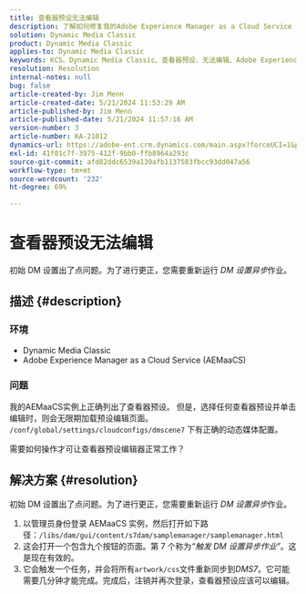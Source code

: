 ```yaml
---
title: 查看器预设无法编辑
description: 了解如何修复我的Adobe Experience Manager as a Cloud Service (AEMaaCS)实例上正确列出了查看器预设的Dynamic Media Classic问题。
solution: Dynamic Media Classic
product: Dynamic Media Classic
applies-to: Dynamic Media Classic
keywords: KCS、Dynamic Media Classic、查看器预设、无法编辑、Adobe Experience Manager as a Cloud Service、AEMaaCS、疑难解答
resolution: Resolution
internal-notes: null
bug: false
article-created-by: Jim Menn
article-created-date: 5/21/2024 11:53:29 AM
article-published-by: Jim Menn
article-published-date: 5/21/2024 11:57:16 AM
version-number: 3
article-number: KA-21012
dynamics-url: https://adobe-ent.crm.dynamics.com/main.aspx?forceUCI=1&pagetype=entityrecord&etn=knowledgearticle&id=66aa34b9-6817-ef11-9f8a-6045bd006268
exl-id: 41f01c7f-3975-412f-9bb0-ffb8964a293c
source-git-commit: afd82ddc6539a130afb1137583fbcc93dd047a56
workflow-type: tm+mt
source-wordcount: '232'
ht-degree: 69%

---
```


# 查看器预设无法编辑


初始 DM 设置出了点问题。为了进行更正，您需要重新运行 *DM 设置异步*作业。


## 描述 {#description}


### <b>环境</b>

- Dynamic Media Classic
- Adobe Experience Manager as a Cloud Service (AEMaaCS)




### <b>问题</b>

我的AEMaaCS实例上正确列出了查看器预设。
但是，选择任何查看器预设并单击编辑时，则会无限期加载预设编辑页面。
`/conf/global/settings/cloudconfigs/dmscene7` 下有正确的动态媒体配置。

需要如何操作才可让查看器预设编辑器正常工作？


## 解决方案 {#resolution}


初始 DM 设置出了点问题。为了进行更正，您需要重新运行 *DM 设置异步*作业。


1. 以管理员身份登录 AEMaaCS 实例，然后打开如下路径：`/libs/dam/gui/content/s7dam/samplemanager/samplemanager.html`
2. 这会打开一个包含九个按钮的页面。第 7 个称为&#x200B;*“触发 DM 设置异步作业”*。这是现在有效的。
3. 它会触发一个任务，并会将所有`artwork/css`文件重新同步到&#x200B;*DMS7*。它可能需要几分钟才能完成。完成后，注销并再次登录，查看器预设应该可以编辑。
